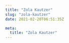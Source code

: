 ```yaml
---
title: "Zola Kautzer"
slug: "zola-kautzer"
date: 2021-02-20T06:51:35Z

meta:
  title: "Zola Kautzer"
---
```


